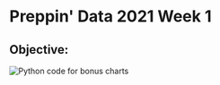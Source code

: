 

# Preppin' Data 2021 Week 1

## Objective:
<img src='2020-w1.jpg?raw=true' alt="Python code for bonus charts">
